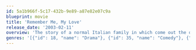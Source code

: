 ```yaml
---
id: 5a1b966f-5c17-432b-9e89-a87e82e07c9a
blueprint: movie
title: 'Remember Me, My Love'
release_date: '2003-02-11'
overview: 'The story of a normal Italian family in which come out the dreams of those who have lost their possibilities and of those who want to realize them. Carlo and Giulia are a married couple who have each given up their aspirations in order to live an average life. Their 19-year-old son, Paolo, is having trouble finding an identity, while their 18-year-old daughter, Valentina, has already figured out how to use sex to her advantage. The family goes through a crisis when Carlo begins having an affair, Giulia attempt to seduce the director of a local stage production she is in, and Valentina does what she does best to land an audition for a TV show'
genres: '[{"id": 18, "name": "Drama"}, {"id": 35, "name": "Comedy"}, {"id": 10749, "name": "Romance"}]'
---
```

